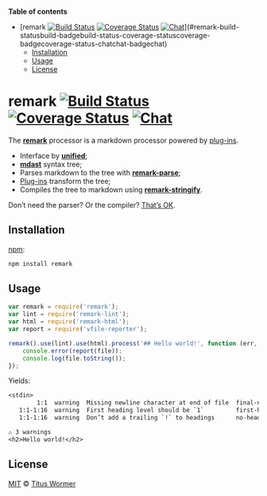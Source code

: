 <!-- START doctoc generated TOC please keep comment here to allow auto update -->
<!-- DON'T EDIT THIS SECTION, INSTEAD RE-RUN doctoc TO UPDATE -->
**Table of contents**

- [remark [![Build Status][build-badge]][build-status] [![Coverage Status][coverage-badge]][coverage-status] [![Chat][chat-badge]][chat]](#remark-build-statusbuild-badgebuild-status-coverage-statuscoverage-badgecoverage-status-chatchat-badgechat)
  - [Installation](#installation)
  - [Usage](#usage)
  - [License](#license)

<!-- END doctoc generated TOC please keep comment here to allow auto update -->

# remark [![Build Status][build-badge]][build-status] [![Coverage Status][coverage-badge]][coverage-status] [![Chat][chat-badge]][chat]

The [**remark**][remark] processor is a markdown processor powered by
[plug-ins][plugins].

*   Interface by [**unified**][unified];
*   [**mdast**][mdast] syntax tree;
*   Parses markdown to the tree with [**remark-parse**][parse];
*   [Plug-ins][plugins] transform the tree;
*   Compiles the tree to markdown using [**remark-stringify**][stringify].

Don’t need the parser?  Or the compiler?  [That’s OK][unified-usage].

## Installation

[npm][]:

```bash
npm install remark
```

## Usage

```js
var remark = require('remark');
var lint = require('remark-lint');
var html = require('remark-html');
var report = require('vfile-reporter');

remark().use(lint).use(html).process('## Hello world!', function (err, file) {
    console.error(report(file));
    console.log(file.toString());
});
```

Yields:

```txt
<stdin>
        1:1  warning  Missing newline character at end of file  final-newline
   1:1-1:16  warning  First heading level should be `1`         first-heading-level
   1:1-1:16  warning  Don’t add a trailing `!` to headings      no-heading-punctuation

⚠ 3 warnings
<h2>Hello world!</h2>
```

## License

[MIT][license] © [Titus Wormer][author]

<!-- Definitions -->

[build-badge]: https://img.shields.io/travis/wooorm/remark.svg

[build-status]: https://travis-ci.org/wooorm/remark

[coverage-badge]: https://img.shields.io/codecov/c/github/wooorm/remark.svg

[coverage-status]: https://codecov.io/github/wooorm/remark

[chat-badge]: https://img.shields.io/gitter/room/wooorm/remark.svg

[chat]: https://gitter.im/wooorm/remark

[license]: https://github.com/wooorm/remark/blob/master/LICENSE

[author]: http://wooorm.com

[npm]: https://docs.npmjs.com/cli/install

[remark]: https://github.com/wooorm/remark

[unified]: https://github.com/wooorm/unified

[mdast]: https://github.com/wooorm/mdast

[parse]: https://github.com/wooorm/remark/blob/master/packages/remark-parse

[stringify]: https://github.com/wooorm/remark/blob/master/packages/remark-stringify

[plugins]: https://github.com/wooorm/remark/blob/master/doc/plugins.md

[unified-usage]: https://github.com/wooorm/unified#usage
